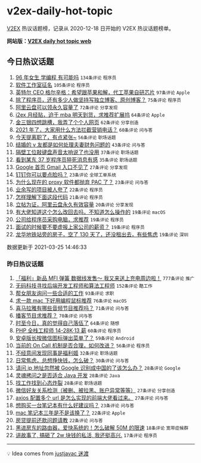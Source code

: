 # v2ex-daily-hot-topic

[V2EX](https://www.v2ex.com/) 热议话题榜，记录从 2020-12-18 日开始的 V2EX 热议话题榜单。

**网站版：[V2EX daily hot topic web](https://boojack.github.io/v2ex-daily-hot-topic-web/)**

## 今日热议话题

<!-- TODAY BEGIN -->

1. [96 年女生 学编程 有可能吗](https://www.v2ex.com/t/765087) `134条评论` `程序员`
1. [软件工作室征名](https://www.v2ex.com/t/765071) `105条评论` `程序员`
1. [英特尔 CEO 格尔辛格：希望跟苹果和解，代工苹果自研芯片](https://www.v2ex.com/t/764844) `97条评论` `Apple`
1. [除了程序员，还有多少人做坚持写独立博客、原创博客？](https://www.v2ex.com/t/764879) `75条评论` `程序员`
1. [阿里云盘可以领永久容量了](https://www.v2ex.com/t/764995) `72条评论` `分享发现`
1. [i2ex 月经贴，迫于 mba 明天到货，求推荐扩展坞](https://www.v2ex.com/t/764924) `64条评论` `Apple`
1. [金三银四想跳槽，我弄了个个人网页](https://www.v2ex.com/t/764950) `62条评论` `分享创造`
1. [2021 年了，大家用什么方法拦截营销电话？](https://www.v2ex.com/t/764883) `60条评论` `问与答`
1. [今天提离职了，有点紧张~](https://www.v2ex.com/t/764849) `56条评论` `职场话题`
1. [结婚的 v 友都是如何处理夫妻财务问题的](https://www.v2ex.com/t/764964) `43条评论` `问与答`
1. [隔壁工位敲键盘声音太响说了也没用](https://www.v2ex.com/t/765091) `37条评论` `职场话题`
1. [看到某东 37 岁程序员猝死消息有感](https://www.v2ex.com/t/765093) `35条评论` `职场话题`
1. [Google 首页 Gmail 入口不见了](https://www.v2ex.com/t/765128) `27条评论` `分享发现`
1. [钉钉你可以要点脸吗？](https://www.v2ex.com/t/764943) `23条评论` `全球工单系统`
1. [为什么现在的 proxy 软件都抛弃 PAC 了？](https://www.v2ex.com/t/764913) `23条评论` `问与答`
1. [业余写的项目被人夸了](https://www.v2ex.com/t/764897) `22条评论` `程序员`
1. [怎样理解下面这段代码](https://www.v2ex.com/t/765041) `21条评论` `程序员`
1. [立帖为证，阿里云盘永久有效容量](https://www.v2ex.com/t/765141) `20条评论` `分享发现`
1. [有大佬知道这个怎么改回去吗，不知道怎么操作的](https://www.v2ex.com/t/765162) `19条评论` `macOS`
1. [公司给程序员采购电脑，求推荐](https://www.v2ex.com/t/765125) `19条评论` `程序员`
1. [面试的时候要不要虚报上家公司的薪资？](https://www.v2ex.com/t/765063) `19条评论` `程序员`
1. [龙华地铁站旁的房子，空了 130 天了，还没租出去，有些焦虑](https://www.v2ex.com/t/765003) `19条评论` `深圳`

数据更新于 2021-03-25 14:46:33

<!-- TODAY END -->

### 昨日热议话题

<!-- YESTERDAY BEGIN -->

1. [「福利」新品 MFI 弹簧 数据线发售～ 我又来送上充电周边啦！](https://www.v2ex.com/t/764624) `777条评论` `推广`
1. [无码科技寻找后端开发工程师和算法工程师](https://www.v2ex.com/t/764662) `152条评论` `酷工作`
1. [帮女朋友询问一些合适的工作](https://www.v2ex.com/t/764478) `93条评论` `求职`
1. [求一款 mac 下好用编程鼠标推荐](https://www.v2ex.com/t/764509) `76条评论` `macOS`
1. [喜马拉雅有哪些音频节目推荐吗？](https://www.v2ex.com/t/764483) `71条评论` `问与答`
1. [播客节目求推荐？](https://www.v2ex.com/t/764522) `70条评论` `问与答`
1. [时至今日，真的觉得自己落伍了](https://www.v2ex.com/t/764683) `64条评论` `随想`
1. [PHP 全栈工程师 14-28K·13 薪](https://www.v2ex.com/t/764601) `60条评论` `程序员`
1. [安卓版长按微信图标弹出菜单了？](https://www.v2ex.com/t/764504) `59条评论` `Android`
1. [当前的 On Call 机制是否合理，如何改进？](https://www.v2ex.com/t/764466) `56条评论` `程序员`
1. [不经意间发现同事是福利姬](https://www.v2ex.com/t/764724) `32条评论` `职场话题`
1. [日常焦虑，总想挣快钱，怎么破？](https://www.v2ex.com/t/764652) `30条评论` `问与答`
1. [请问 ip 地址忽然被 Google 识别成中国的了该怎么办？](https://www.v2ex.com/t/764820) `28条评论` `Google`
1. [灵魂拷问之是否适合 Java 开发](https://www.v2ex.com/t/764794) `28条评论` `Java`
1. [找工作找到心态炸裂](https://www.v2ex.com/t/764726) `28条评论` `职场话题`
1. [微信好友关系检测（被删、被拉黑、账户异常等等）](https://www.v2ex.com/t/764563) `27条评论` `分享创造`
1. [axios 配置多个 url 是怎么实现的前端大佬看过来。](https://www.v2ex.com/t/764524) `27条评论` `问与答`
1. [想购买一台笔记本有什么好建议吗？](https://www.v2ex.com/t/764465) `23条评论` `问与答`
1. [mac 笔记本三年是不是该换了？](https://www.v2ex.com/t/764696) `22条评论` `Apple`
1. [房贷提前还款问题请教](https://www.v2ex.com/t/764658) `22条评论` `问与答`
1. [黑进房东的路由器，爱快系统的！怎么破解 50M 的限速](https://www.v2ex.com/t/764795) `18条评论` `宽带症候群`
1. [讲故事了, 搞砸了 2w 块钱的私活, 我还挺高兴.](https://www.v2ex.com/t/764686) `17条评论` `程序员`

<!-- YESTERDAY END -->

---

💡 Idea comes from [justjavac 迷渡](https://github.com/justjavac/)
